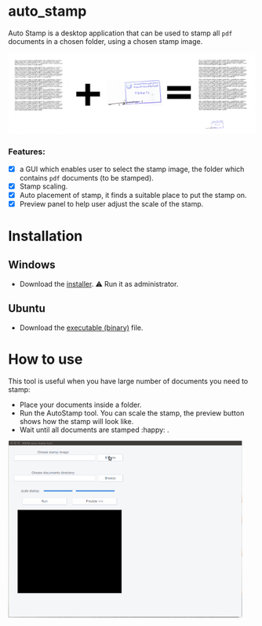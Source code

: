 # auto_stamp
Auto Stamp is a desktop application that can be used to stamp all `pdf` documents in a chosen folder, using a chosen stamp image.

<img src="doc/imgs/overview.png" alt="overview" style="zoom:50%;" />

### Features:

- [x] a GUI which enables user to select the stamp image, the folder which contains `pdf` documents (to be stamped).
- [x] Stamp scaling.
- [x] Auto placement of stamp, it finds a suitable place to put the stamp on.
- [x] Preview panel to help user adjust the scale of the stamp.

# Installation

## Windows

- Download the [installer](https://github.com/hasauino/auto_stamp/releases/download/v0.0.1/windows_installer.exe). :warning: Run it as administrator. 

## Ubuntu

- Download the [executable (binary)](https://github.com/hasauino/auto_stamp/releases/download/v0.0.1/auto_stamp_linux) file.

# How to use

This tool is useful when you have large number of documents you need to stamp:

- Place your documents inside a folder.
- Run the AutoStamp tool. You can scale the stamp, the preview button shows how the stamp will look like.
- Wait until all documents are stamped :happy: .

<img src="doc/imgs/howto.gif" alt="how to" style="zoom:50%;" />